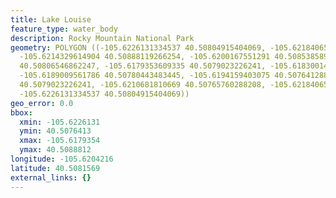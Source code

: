 ```yaml
---
title: Lake Louise
feature_type: water_body
description: Rocky Mountain National Park
geometry: POLYGON ((-105.6226131334537 40.50804915404069, -105.6218406572648 40.50840807392768,
  -105.6214329614904 40.50888119266254, -105.6200167551291 40.50853858977428, -105.6184074297206
  40.50806546862247, -105.6179353609335 40.5079023226241, -105.618300141366 40.5076739175591,
  -105.6189009561786 40.50780443483445, -105.6194159403075 40.50764128820041, -105.6200811281509
  40.5079023226241, -105.6210681810669 40.50765760288208, -105.6218406572648 40.5079023226241,
  -105.6226131334537 40.50804915404069))
geo_error: 0.0
bbox:
  xmin: -105.6226131
  ymin: 40.5076413
  xmax: -105.6179354
  ymax: 40.5088812
longitude: -105.6204216
latitude: 40.5081569
external_links: {}
---
```

